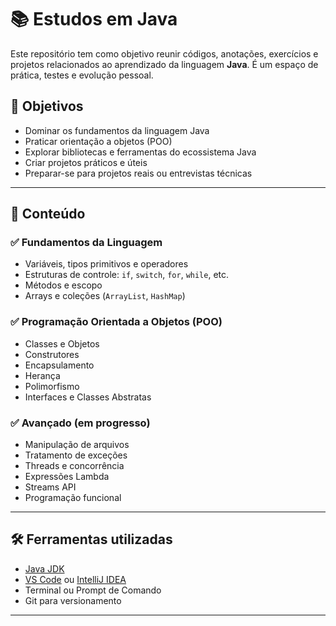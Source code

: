 # 📚 Estudos em Java

Este repositório tem como objetivo reunir códigos, anotações, exercícios e projetos relacionados ao aprendizado da linguagem **Java**. É um espaço de prática, testes e evolução pessoal.

## 🚀 Objetivos

- Dominar os fundamentos da linguagem Java
- Praticar orientação a objetos (POO)
- Explorar bibliotecas e ferramentas do ecossistema Java
- Criar projetos práticos e úteis
- Preparar-se para projetos reais ou entrevistas técnicas

---

## 📌 Conteúdo

### ✅ Fundamentos da Linguagem
- Variáveis, tipos primitivos e operadores
- Estruturas de controle: `if`, `switch`, `for`, `while`, etc.
- Métodos e escopo
- Arrays e coleções (`ArrayList`, `HashMap`)

### ✅ Programação Orientada a Objetos (POO)
- Classes e Objetos
- Construtores
- Encapsulamento
- Herança
- Polimorfismo
- Interfaces e Classes Abstratas

### ✅ Avançado (em progresso)
- Manipulação de arquivos
- Tratamento de exceções
- Threads e concorrência
- Expressões Lambda
- Streams API
- Programação funcional

---

## 🛠️ Ferramentas utilizadas

- [Java JDK](https://www.oracle.com/java/technologies/javase-downloads.html)
- [VS Code](https://code.visualstudio.com/) ou [IntelliJ IDEA](https://www.jetbrains.com/idea/)
- Terminal ou Prompt de Comando
- Git para versionamento

---
